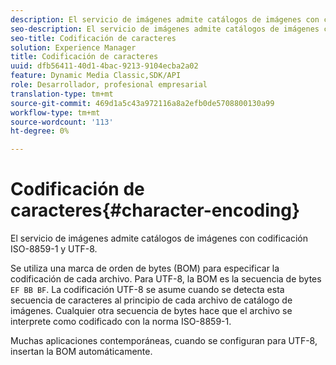 ```yaml
---
description: El servicio de imágenes admite catálogos de imágenes con codificación ISO-8859-1 y UTF-8.
seo-description: El servicio de imágenes admite catálogos de imágenes con codificación ISO-8859-1 y UTF-8.
seo-title: Codificación de caracteres
solution: Experience Manager
title: Codificación de caracteres
uuid: dfb56411-40d1-4bac-9213-9104ecba2a02
feature: Dynamic Media Classic,SDK/API
role: Desarrollador, profesional empresarial
translation-type: tm+mt
source-git-commit: 469d1a5c43a972116a8a2efb0de5708800130a99
workflow-type: tm+mt
source-wordcount: '113'
ht-degree: 0%

---
```



# Codificación de caracteres{#character-encoding}

El servicio de imágenes admite catálogos de imágenes con codificación ISO-8859-1 y UTF-8.

Se utiliza una marca de orden de bytes (BOM) para especificar la codificación de cada archivo. Para UTF-8, la BOM es la secuencia de bytes `EF BB BF`. La codificación UTF-8 se asume cuando se detecta esta secuencia de caracteres al principio de cada archivo de catálogo de imágenes. Cualquier otra secuencia de bytes hace que el archivo se interprete como codificado con la norma ISO-8859-1.

Muchas aplicaciones contemporáneas, cuando se configuran para UTF-8, insertan la BOM automáticamente.
